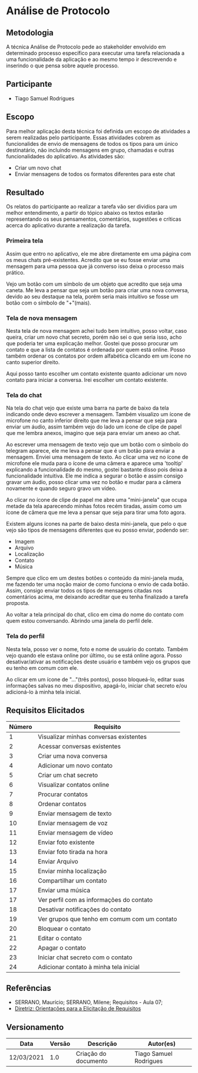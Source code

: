 # Análise de Protocolo

## Metodologia
A técnica Análise de Protocolo pede ao stakeholder envolvido em determinado processo específico para executar uma tarefa relacionada a uma funcionalidade da aplicação e ao mesmo tempo ir descrevendo e inserindo o que pensa sobre aquele processo.

## Participante
* Tiago Samuel Rodrigues

## Escopo
Para melhor aplicação desta técnica foi definida um escopo de atividades a serem realizadas pelo participante. Essas atividades cobrem as funcionalides de envio de mensagens de todos os tipos para um único destinatário, não incluindo mensagens em grupo, chamadas e outras funcionalidades do aplicativo. As atividades são:

* Criar um novo chat
* Enviar mensagens de todos os formatos diferentes para este chat

## Resultado
Os relatos do participante ao realizar a tarefa vão ser dividios para um melhor entendimento, a partir do tópico abaixo os textos estarão representando os seus pensamentos, comentários, sugestões e críticas acerca do aplicativo durante a realização da tarefa.
### Primeira tela
Assim que entro no aplicativo, ele me abre diretamente em uma página com os meus chats pré-existentes. Acredito que se eu fosse enviar uma mensagem para uma pessoa que já converso isso deixa o processo mais prático.

Vejo um botão com um símbolo de um objeto que acredito que seja uma caneta. Me leva a pensar que seja um botão para criar uma nova conversa, devido ao seu destaque na tela, porém seria mais intuitivo se fosse um botão com o símbolo de "+"(mais).
### Tela de nova mensagem
Nesta tela de nova mensagem achei tudo bem intuitivo, posso voltar, caso queira, criar um novo chat secreto, porém não sei o que seria isso, acho que poderia ter uma explicação melhor.
Gostei que posso procurar um contato e que a lista de contatos é ordenada por quem está online. Posso também ordenar os contatos por ordem alfabética clicando em um ícone no canto superior direito.

Aqui posso tanto escolher um contato existente quanto adicionar um novo contato para iniciar a conversa. Irei escolher um contato existente.
### Tela do chat
Na tela do chat vejo que existe uma barra na parte de baixo da tela indicando onde devo escrever a mensagem. Também visualizo um ícone de microfone no canto inferior direito que me leva a pensar que seja para enviar um áudio, assim também vejo do lado um ícone de clipe de papel que me lembra anexos, imagino que seja para enviar um anexo ao chat.

Ao escrever uma mensagem de texto vejo que um botão com o símbolo do telegram aparece, ele me leva a pensar que é um botão para enviar a mensagem. Enviei uma mensagem de texto.
Ao clicar uma vez no ícone de microfone ele muda para o ícone de uma câmera e aparece uma 'tooltip' explicando a funcionalidade do mesmo, gostei bastante disso pois deixa a funcionalidade intuitiva. Ele me indica a segurar o botão e assim consigo gravar um áudio, posso clicar uma vez no botão e mudar para a câmera novamente e quando seguro gravo um vídeo.

Ao clicar no ícone de clipe de papel me abre uma "mini-janela" que ocupa metade da tela aparecendo minhas fotos recém tiradas, assim como um ícone de câmera que me leva a pensar que seja para tirar uma foto agora.

Existem alguns ícones na parte de baixo desta mini-janela, que pelo o que vejo são tipos de mensagens diferentes que eu posso enviar, podendo ser:
* Imagem
* Arquivo
* Localização
* Contato
* Música

Sempre que clico em um destes botões o conteúdo da mini-janela muda, me fazendo ter uma noção maior de como funciona o envio de cada botão.
Assim, consigo enviar todos os tipos de mensagens citadas nos comentários acima, me deixando acreditar que eu tenha finalizado a tarefa proposta.

Ao voltar a tela principal do chat, clico em cima do nome do contato com quem estou conversando. Abrindo uma janela do perfil dele.
### Tela do perfil
Nesta tela, posso ver o nome, foto e nome de usuário do contato. Também vejo quando ele estava online por último, ou se está online agora. Posso desativar/ativar as notificações deste usuário e também vejo os grupos que eu tenho em comum com ele.

Ao clicar em um ícone de "..."(três pontos), posso bloqueá-lo, editar suas informações salvas no meu dispositivo, apagá-lo, iniciar chat secreto e/ou adicioná-lo à minha tela inicial. 

## Requisitos Elicitados
|Número|Requisito|
|------|---------|
|1|Visualizar minhas conversas existentes
|2|Acessar conversas existentes|
|3|Criar uma nova conversa|
|4|Adicionar um novo contato|
|5|Criar um chat secreto|
|6|Visualizar contatos online|
|7|Procurar contatos|
|8|Ordenar contatos|
|9|Enviar mensagem de texto|
|10|Enviar mensagem de voz|
|11|Enviar mensagem de vídeo|
|12|Enviar foto existente|
|13|Enviar foto tirada na hora
|14|Enviar Arquivo|
|15|Enviar minha localização |
|16|Compartilhar um contato|
|17|Enviar uma música|
|17|Ver perfil com as informações do contato|
|18|Desativar notificações do contato|
|19|Ver grupos que tenho em comum com um contato|
|20|Bloquear o contato|
|21|Editar o contato|
|22|Apagar o contato|
|23|Iniciar chat secreto com o contato|
|24|Adicionar contato à minha tela inicial|

## Referências
* SERRANO, Maurício; SERRANO, Milene; Requisitos - Aula 07;
* [Diretriz: Orientações para a Elicitação de Requisitos](http://demoiselle.sourceforge.net/process/ds/1.2.3-BETA1/ProcessoDemoisellePlugin/guidances/guidelines/orientacoesElicitacaoRequisitos_3AF37DEB.html#:~:text=Existem%20dois%20tipos%20de%20an%C3%A1lise,e%20fazendo%20ao%20execut%C3%A1%2Dla)

## Versionamento
|Data|Versão|Descrição|Autor(es)|
|----|------|---------|---------|
|12/03/2021|1.0|Criação do documento|Tiago Samuel Rodrigues|